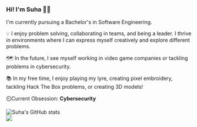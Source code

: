 ### Hi! I'm Suha 🌼👋
I'm currently pursuing a Bachelor's in Software Engineering.

💡 I enjoy problem solving, collaborating in teams, and being a leader. I thrive in environments where I can express myself creatively and explore different problems.

🗺️ In the future, I see myself working in video game companies or tackling problems in cybersecurity.

📚 In my free time, I enjoy playing my lyre, creating pixel embroidery, tackling Hack The Box problems, or creating 3D models!

⏲️Current Obsession: **Cybersecurity**

![Suha's GitHub stats](https://github-readme-stats.vercel.app/api?username=suha-ab&show_icons=true&theme=transparent) <br>
[![](https://visitcount.itsvg.in/api?id=suha-ab&label=Profile%20Views&color=12&icon=5&pretty=true)](https://visitcount.itsvg.in)
<!--
**suha-ab/suha-ab** is a ✨ _special_ ✨ repository because its `README.md` (this file) appears on your GitHub profile.

Here are some ideas to get you started:

- 🔭 I’m currently working on ...
- 🌱 I’m currently learning ...
- 👯 I’m looking to collaborate on ...
- 🤔 I’m looking for help with ...
- 💬 Ask me about ...
- 📫 How to reach me: ...
- 😄 Pronouns: ...
- ⚡ Fun fact: ...
-->
